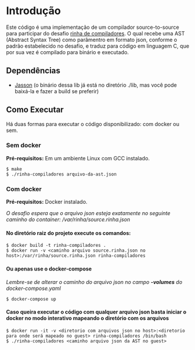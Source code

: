 # Introdução

Este código é uma implementação de um compilador source-to-source para participar do desafio <a href="https://raw.githubusercontent.com/aripiprazole/rinha-de-compiler">rinha de compiladores</a>. O qual recebe uma AST (Abstract Syntax Tree) como parâmentro em formato json, conforme o padrão estabelecido no desafio, e traduz para código em linguagem C, que por sua vez é compilado para binário e executado.

## Dependências

- <a href="https://github.com/akheron/jansson">Jasson</a> (o binário dessa lib já está no diretório ./lib, mas você pode baixá-la e fazer a build se preferir)

## Como Executar

Há duas formas para executar o código disponibilizado: com docker ou sem.

### Sem docker

**Pré-requisitos:** Em um ambiente Linux com GCC instalado.

```console
$ make 
$ ./rinha-compiladores arquivo-da-ast.json
```

### Com docker

**Pré-requisitos:** Docker instalado. 

*O desafio espera que o arquivo json esteja exatamente no seguinte caminho do container: /var/rinha/source.rinha.json*

#### No diretório raiz do projeto execute os comandos:

```console
$ docker build -t rinha-compiladores .
$ docker run -v <caminho arquivo source.rinha.json no host>:/var/rinha/source.rinha.json rinha-compiladores
```

#### Ou apenas use o docker-compose

*Lembre-se de alterar o caminho do arquivo json no campo **-volumes** do docker-compose.yaml*

```console
$ docker-compose up
```

#### Caso queira executar o código com qualquer arquivo json basta iniciar o docker no modo interativo mapeando o diretório com os arquivos

```console
$ docker run -it -v <diretorio com arquivos json no host>:<diretorio para onde será mapeado no guest> rinha-compiladores /bin/bash
$ ./rinha-compiladores <caminho arquivo json da AST no guest>
```


